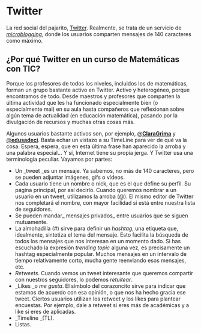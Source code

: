 # Twitter

La red social del pajarito, [Twitter](https://twitter.com/). Realmente, se trata de un servicio de [_microblogging_](https://es.wikipedia.org/wiki/Twitter), donde los usuarios comparten  mensajes de 140 caracteres como máximo.

## ¿Por qué Twitter en un curso de Matemáticas con TIC?

Porque los profesores de todos los niveles, incluidos los de matemáticas, forman un grupo bastante activo en Twitter. Activo y heterogéneo, porque encontramos de todo. Desde maestros y profesores que comparten la última actividad que les ha funcionado especialmente bien \(o especialmente mal\) en su aula hasta compañeros que reflexionan sobre algún tema de actualidad \(en educación matemática\), pasando por la divulgación de recursos y muchas otras cosas más.

Algunos usuarios bastante activos son, por ejemplo, [@**ClaraGrima**](https://twitter.com/ClaraGrima) y [@**edusadeci**](https://twitter.com/edusadeci). Basta echar un vistazo a su TimeLine para ver de qué va la cosa. Espera, espera, que en esta última frase han aparecido la arroba y una palabra especial... Y sí, Internet tiene su propia jerga. Y Twitter usa una terminología peculiar. Vayamos por partes:

* Un \_tweet \_es un mensaje. Ya sabemos, no más de 140 caracteres, pero se pueden adjuntar imágenes, gifs o vídeos. 
* Cada usuario tiene un nombre o nick, que es el que define su perfil. Su página principal, por así decirlo. Cuando queremos nombrar a un usuario en un tweet, utilizamos la arroba \(@\). El mismo editor de Twitter nos completará el nombre, con mayor facilidad si está entre nuestra lista de seguidores.
* Se pueden mandar_ mensajes privados_ entre usuarios que se siguen mutuamente.
* La almohadilla \(\#\) sirve para definir un _hashtag_, una etiqueta que, idealmente, sintetiza el tema del mensaje. Esto facilita la búsqueda de todos los mensajes que nos interesan en un momento dado. Si has escuchado la expresión _trending topic_ alguna vez, es precisamente un hashtag especialmente popular. Muchos mensajes en un intervalo de tiempo relativamente corto, mucha gente reenviando esos mensajes, etc.
* _Retweets_. Cuando vemos un tweet interesante que queremos compartir con nuestros seguidores, lo podemos _retuitear_. 
* _Likes _o _me gusta_. El símbolo del corazoncito sirve para indicar que estamos de acuerdo con esa opinión, o que nos ha hecho gracia ese tweet. Ciertos usuarios utilizan los retweet y los likes para plantear encuestas. Por ejemplo, dale a retweet si eres más de académicas y a like si eres de aplicadas. 
* _Timeline _\(TL\). 
* Listas. 



